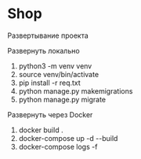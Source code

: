 # Shop
Развертывание проекта

Развернуть локально 
1. python3 -m venv venv
2. source venv/bin/activate
3. pip install -r req.txt
4. python manage.py makemigrations
5. python manage.py migrate

Развернуть через Docker
1. docker build .
2. docker-compose up -d --build
3. docker-compose logs -f
